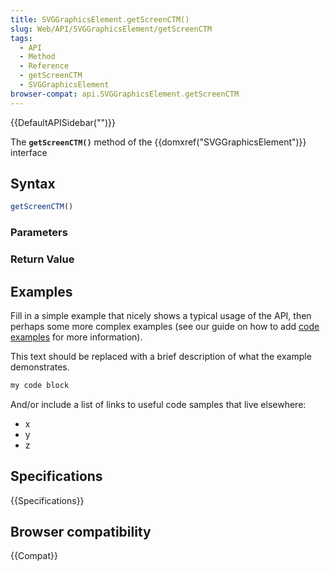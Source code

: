 ```yaml
---
title: SVGGraphicsElement.getScreenCTM()
slug: Web/API/SVGGraphicsElement/getScreenCTM
tags:
  - API
  - Method
  - Reference
  - getScreenCTM
  - SVGGraphicsElement
browser-compat: api.SVGGraphicsElement.getScreenCTM
---
```

{{DefaultAPISidebar("")}}

The **`getScreenCTM()`** method of the {{domxref("SVGGraphicsElement")}} interface 

## Syntax

```js
getScreenCTM()
```

### Parameters



### Return Value



## Examples

Fill in a simple example that nicely shows a typical usage of the API, then perhaps some more complex examples (see our guide on how to add [code examples](/en-US/docs/MDN/Contribute/Structures/Code_examples) for more information).

This text should be replaced with a brief description of what the example demonstrates.

```js
my code block
```

And/or include a list of links to useful code samples that live elsewhere:

*   x
*   y
*   z

## Specifications

{{Specifications}}

## Browser compatibility

{{Compat}}

